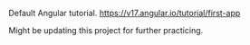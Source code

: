 Default Angular tutorial.
https://v17.angular.io/tutorial/first-app

Might be updating this project for further practicing.

